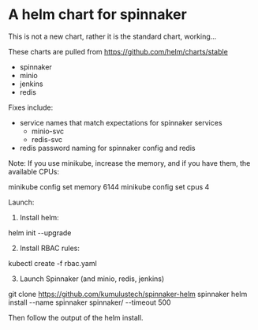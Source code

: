 # A helm chart for spinnaker

This is not a new chart, rather it is the standard chart, working...

These charts are pulled from https://github.com/helm/charts/stable
* spinnaker
* minio
* jenkins
* redis

Fixes include:
 - service names that match expectations for spinnaker services
   - minio-svc
   - redis-svc
 - redis password naming for spinnaker config and redis

Note: If you use minikube, increase the memory, and if you have them, the available CPUs:

  minikube config set memory 6144
  minikube config set cpus 4

Launch:

1) Install helm:

helm init --upgrade

2) Install RBAC rules:

kubectl create -f rbac.yaml

3) Launch Spinnaker (and minio, redis, jenkins)

git clone https://github.com/kumulustech/spinnaker-helm spinnaker
helm install --name spinnaker spinnaker/ --timeout 500

Then follow the output of the helm install.
